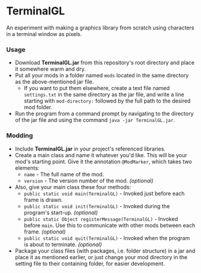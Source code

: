 # TerminalGL
An experiment with making a graphics library from scratch using characters in a terminal window as pixels.

### Usage
* Download **TerminalGL.jar** from this repository's root directory and place it somewhere warm and dry.
* Put all your mods in a folder named `mods` located in the same directory as the above-mentioned jar file.
	* If you want to put them elsewhere, create a text file named `settings.txt` in the same directory as the jar file, and write a line starting with `mod-directory:` followed by the full path to the desired mod folder.
* Run the program from a command prompt by navigating to the directory of the jar file and using the command `java -jar TerminalGL.jar`.

### Modding
* Include **TerminalGL.jar** in your project's referenced libraries.
* Create a main class and name it whatever you'd like. This will be your mod's starting point. Give it the annotation `@ModMarker`, which takes two elements:
	* `name` - The full name of the mod.
	* `version` - The version number of the mod. *(optional)*
* Also, give your main class these four methods:
	* `public static void main(TerminalGL)` - Invoked just before each frame is drawn.
	* `public static void init(TerminalGL)` - Invoked during the program's start-up. *(optional)*
	* `public static Object registerMessage(TerminalGL)` - Invoked before `main`. Use this to communicate with other mods between each frame. *(optional)*
	* `public static void quit(TerminalGL)` - Invoked when the program is about to terminate. *(optional)*
* Package your class files (with packages, i.e. folder structure) in a jar and place it as mentioned earlier, or just change your mod directory in the setting file to their containing folder, for easier development.
